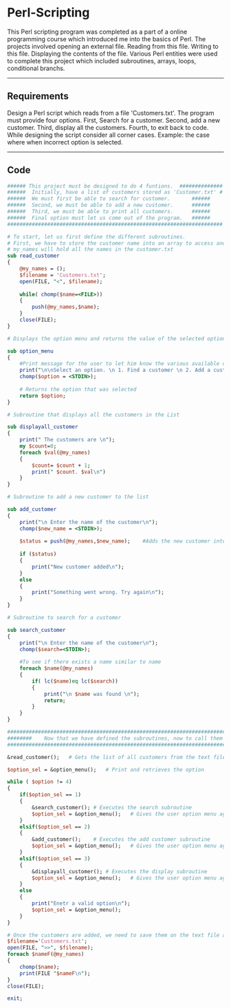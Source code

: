 # Perl-Scripting

This Perl scripting program was completed as a part of a online programming course which introduced me into the basics of Perl.
The projects involved opening an external file. Reading from this file. Writing to this file. Displaying the contents of the file.
Various Perl entities were used to complete this project which included subroutines, arrays, loops, conditional branchs.

----

## Requirements

Design a Perl script which reads from a file 'Customers.txt'. The program must provide four options. First, Search for a customer.
Second, add a new customer. Third, display all the customers. Fourth, to exit back to code. While designing the script consider all
corner cases. Example: the case where when incorrect option is selected.

----
## Code

```PERL
###### This project must be designed to do 4 funtions.	##############
######	Initially, have a list of customers stored as 'Customer.txt' #
######	We must first be able to search for customer.		######		
######	Second, we must be able to add a new customer.		######
######	Third, we must be able to print all customers.		######
######	Final option must let us come out of the program.	######
######################################################################

# To start, let us first define the different subroutines.
# First, we have to store the customer name into an array to access and display locally
# my_names will hold all the names in the customer.txt
sub read_customer
{
	@my_names = ();
	$filename = 'Customers.txt';
	open(FILE, "<", $filename);
	
	while( chomp($name=<FILE>))
	{
		push(@my_names,$name);
	}
	close(FILE);
}

# Displays the option menu and returns the value of the selected option

sub option_menu
{
	#Print message for the user to let him know the various available options.
	print("\n\nSelect an option. \n 1. Find a customer \n 2. Add a customer \n 3. Display all customer \n 4. Quit \n");
	chomp($option = <STDIN>);
	
	# Returns the option that was selected
	return $option;
}

# Subroutine that displays all the customers in the List

sub displayall_customer
{
	print(" The customers are \n");
	my $count=0;
	foreach $val(@my_names)
	{
		$count= $count + 1;
		print(" $count. $val\n")
	}
}

# Subroutine to add a new customer to the list

sub add_customer
{
	print("\n Enter the name of the customer\n");
	chomp($new_name = <STDIN>);
	
	$status = push(@my_names,$new_name);	#Adds the new customer into the list
	
	if ($status)
	{
		print("New customer added\n");
	}
	else
	{
		print("Something went wrong. Try again\n");
	}
}

# Subroutine to search for a customer

sub search_customer
{
	print("\n Enter the name of the customer\n");
	chomp($search=<STDIN>);
	
	#To see if there exists a name similar to name
	foreach $name(@my_names)
	{
		if( lc($name)eq lc($search))
		{
			print("\n $name was found \n");
			return;
		}
	}
}

#######################################################################################
########	Now that we have defined the subroutines, now to call them	#######
#######################################################################################

&read_customer();	# Gets the list of all customers from the text file.

$option_sel = &option_menu();	# Print and retrieves the option

while ( $option != 4)
{
	if($option_sel == 1)
	{
		&search_customer();	# Executes the search subroutine
		$option_sel = &option_menu();	# Gives the user option menu again
	}
	elsif($option_sel == 2)
	{
		&add_customer();	# Executes the add customer subroutine
		$option_sel = &option_menu();	# Gives the user option menu again
	}
	elsif($option_sel == 3)
	{
		&displayall_customer();	# Executes the display subroutine
		$option_sel = &option_menu();	# Gives the user option menu again
	}
	else
	{
		print("Enetr a valid option\n");
		$option_sel = &option_menu();
	}
}

# Once the customers are added, we need to save them on the text file as well. Now we shall do that
$filename='Customers.txt';
open(FILE, ">>", $filename);
foreach $nameF(@my_names)
{
	chomp($name);
	print(FILE "$nameF\n");
}
close(FILE);

exit;

```

